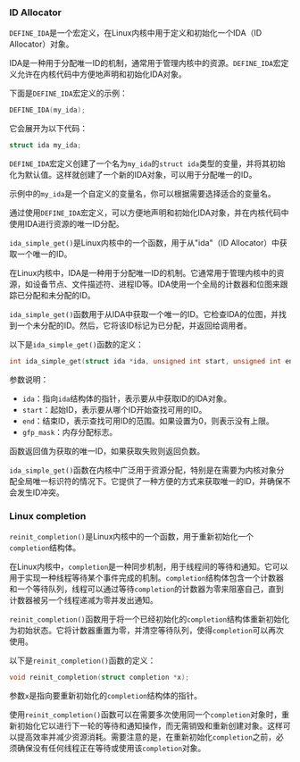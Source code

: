 ### ID Allocator

`DEFINE_IDA`是一个宏定义，在Linux内核中用于定义和初始化一个IDA（ID Allocator）对象。

IDA是一种用于分配唯一ID的机制，通常用于管理内核中的资源。`DEFINE_IDA`宏定义允许在内核代码中方便地声明和初始化IDA对象。

下面是`DEFINE_IDA`宏定义的示例：

```c
DEFINE_IDA(my_ida);
```

它会展开为以下代码：

```c
struct ida my_ida;
```

`DEFINE_IDA`宏定义创建了一个名为`my_ida`的`struct ida`类型的变量，并将其初始化为默认值。这样就创建了一个新的IDA对象，可以用于分配唯一的ID。

示例中的`my_ida`是一个自定义的变量名，你可以根据需要选择适合的变量名。

通过使用`DEFINE_IDA`宏定义，可以方便地声明和初始化IDA对象，并在内核代码中使用IDA进行资源的唯一ID分配。

`ida_simple_get()`是Linux内核中的一个函数，用于从"ida"（ID Allocator）中获取一个唯一的ID。

在Linux内核中，IDA是一种用于分配唯一ID的机制。它通常用于管理内核中的资源，如设备节点、文件描述符、进程ID等。IDA使用一个全局的计数器和位图来跟踪已分配和未分配的ID。

`ida_simple_get()`函数用于从IDA中获取一个唯一的ID。它检查IDA的位图，并找到一个未分配的ID。然后，它将该ID标记为已分配，并返回给调用者。

以下是`ida_simple_get()`函数的定义：

```c
int ida_simple_get(struct ida *ida, unsigned int start, unsigned int end, gfp_t gfp_mask);
```

参数说明：
- `ida`：指向`ida`结构体的指针，表示要从中获取ID的IDA对象。
- `start`：起始ID，表示要从哪个ID开始查找可用的ID。
- `end`：结束ID，表示查找可用ID的范围。如果设置为0，则表示没有上限。
- `gfp_mask`：内存分配标志。

函数返回值为获取的唯一ID，如果获取失败则返回负数。

`ida_simple_get()`函数在内核中广泛用于资源分配，特别是在需要为内核对象分配全局唯一标识符的情况下。它提供了一种方便的方式来获取唯一的ID，并确保不会发生ID冲突。

### Linux completion

`reinit_completion()`是Linux内核中的一个函数，用于重新初始化一个`completion`结构体。

在Linux内核中，`completion`是一种同步机制，用于线程间的等待和通知。它可以用于实现一种线程等待某个事件完成的机制。`completion`结构体包含一个计数器和一个等待队列，线程可以通过等待`completion`的计数器为零来阻塞自己，直到计数器被另一个线程递减为零并发出通知。

`reinit_completion()`函数用于将一个已经初始化的`completion`结构体重新初始化为初始状态。它将计数器重置为零，并清空等待队列，使得`completion`可以再次使用。

以下是`reinit_completion()`函数的定义：

```c
void reinit_completion(struct completion *x);
```

参数`x`是指向要重新初始化的`completion`结构体的指针。

使用`reinit_completion()`函数可以在需要多次使用同一个`completion`对象时，重新初始化它以进行下一轮的等待和通知操作，而无需销毁和重新创建对象。这样可以提高效率并减少资源消耗。需要注意的是，在重新初始化`completion`之前，必须确保没有任何线程正在等待或使用该`completion`对象。